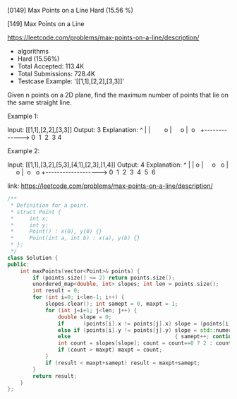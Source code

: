 [0149] Max Points on a Line                                         Hard   (15.56 %)

<!--front-->	
[149] Max Points on a Line  

https://leetcode.com/problems/max-points-on-a-line/description/

* algorithms
* Hard (15.56%)
* Total Accepted:    113.4K
* Total Submissions: 728.4K
* Testcase Example:  '[[1,1],[2,2],[3,3]]'

Given n points on a 2D plane, find the maximum number of points that lie on the same straight line.

Example 1:


Input: [[1,1],[2,2],[3,3]]
Output: 3
Explanation:
^
|
|        o
|     o
|  o  
+------------->
0  1  2  3  4


Example 2:


Input: [[1,1],[3,2],[5,3],[4,1],[2,3],[1,4]]
Output: 4
Explanation:
^
|
|  o
|     o        o
|        o
|  o        o
+------------------->
0  1  2  3  4  5  6







<!--back-->

link: https://leetcode.com/problems/max-points-on-a-line/description/

```cpp
/**
 * Definition for a point.
 * struct Point {
 *     int x;
 *     int y;
 *     Point() : x(0), y(0) {}
 *     Point(int a, int b) : x(a), y(b) {}
 * };
 */
class Solution {
public:
    int maxPoints(vector<Point>& points) {
        if (points.size() <= 2) return points.size();
        unordered_map<double, int> slopes; int len = points.size();
        int result = 0;
        for (int i=0; i<len-1; i++) {
            slopes.clear(); int samept = 0, maxpt = 1;
            for (int j=i+1; j<len; j++) {
                double slope = 0;
                if      (points[i].x != points[j].x) slope = (points[i].y-points[j].y)*1.0/(points[i].x-points[j].x);
                else if (points[i].y != points[j].y) slope = std::numeric_limits<double>::infinity();
                else                                 { samept++; continue; }
                int count = slopes[slope]; count = count==0 ? 2 : count+1; slopes[slope] = count;
                if (count > maxpt) maxpt = count;
            }
            if (result < maxpt+samept) result = maxpt+samept;
        }
        return result;
    }
};
```


